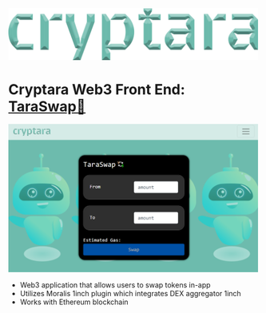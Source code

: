 <img src="/photos/cryptara_logo_1.png" alt="drawing" width="500"/>

# Cryptara Web3 Front End: [TaraSwap💱](https://ast-xxi.github.io/Cryptara_FinalProject/)

<img src="/photos/TaraSwapPreview.PNG" alt="drawing" width="500"/>

- Web3 application that allows users to swap tokens in-app
- Utilizes Moralis 1inch plugin which integrates DEX aggregator 1inch
- Works with Ethereum blockchain
